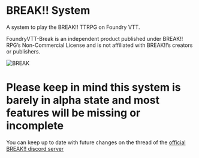 # BREAK!! System

A system to play the BREAK!! TTRPG on Foundry VTT.

FoundryVTT-Break is an independent product published under BREAK!! RPG’s Non-Commercial License and is not affiliated with BREAK!!’s creators or publishers.

![BREAK](https://github.com/user-attachments/assets/f62f98db-8637-4f11-bfad-c02c3a0da15f)

# Please keep in mind this system is barely in alpha state and most features will be missing or incomplete

You can keep up to date with future changes on the thread of the [official BREAK!! discord server](https://discord.gg/C6PwTHZ6)
